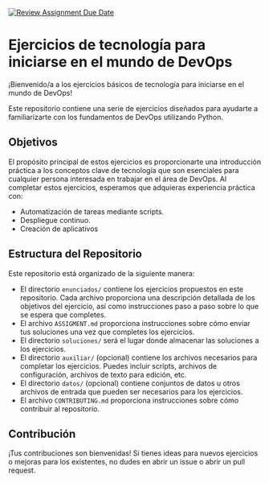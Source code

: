 [![Review Assignment Due Date](https://classroom.github.com/assets/deadline-readme-button-24ddc0f5d75046c5622901739e7c5dd533143b0c8e959d652212380cedb1ea36.svg)](https://classroom.github.com/a/W35WRhBJ)
# Ejercicios de tecnología para iniciarse en el mundo de DevOps

¡Bienvenido/a a los ejercicios básicos de tecnología para iniciarse en el mundo de DevOps! 

Este repositorio contiene una serie de ejercicios diseñados para ayudarte a familiarizarte con los fundamentos de DevOps utilizando Python.

## Objetivos
El propósito principal de estos ejercicios es proporcionarte una introducción práctica a los conceptos clave de tecnología que son esenciales para cualquier persona interesada en trabajar en el área de DevOps. Al completar estos ejercicios, esperamos que adquieras experiencia práctica con:
- Automatización de tareas mediante scripts.
- Despliegue continuo.
- Creación de aplicativos

## Estructura del Repositorio
Este repositorio está organizado de la siguiente manera:
- El directorio `enunciados/` contiene los ejercicios propuestos en este repositorio. Cada archivo proporciona una descripción detallada de los objetivos del ejercicio, así como instrucciones paso a paso sobre lo que se espera que completes.
- El archivo `ASSIGMENT.md` proporciona instrucciones sobre cómo enviar tus soluciones una vez que completes los ejercicios.
- El directorio `soluciones/` será el lugar donde almacenar las soluciones a los ejercicios.
- El directorio `auxiliar/` (opcional) contiene los archivos necesarios para completar los ejercicios. Puedes incluir scripts, archivos de configuración, archivos de texto para edición, etc.
- El directorio `datos/` (opcional) contiene conjuntos de datos u otros archivos de entrada que pueden ser necesarios para los ejercicios.
- El archivo `CONTRIBUTING.md` proporciona instrucciones sobre cómo contribuir al repositorio.

## Contribución
¡Tus contribuciones son bienvenidas! Si tienes ideas para nuevos ejercicios o mejoras para los existentes, no dudes en abrir un issue o abrir un pull request.